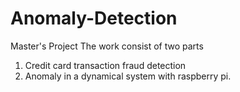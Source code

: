# Anomaly-Detection
Master's Project 
The work consist of two parts
1. Credit card transaction fraud detection
2. Anomaly in a dynamical system with raspberry pi.
